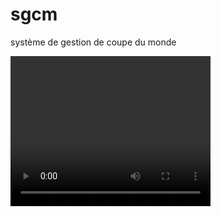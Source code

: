 



# sgcm
système de gestion de coupe du monde

<video width="320" height="240" controls>
 https://user-images.githubusercontent.com/110425764/222132207-98c956d5-3c8a-4a96-b95c-af51f9fbfab2.mp4
  Your browser does not support the video tag.
</video>
